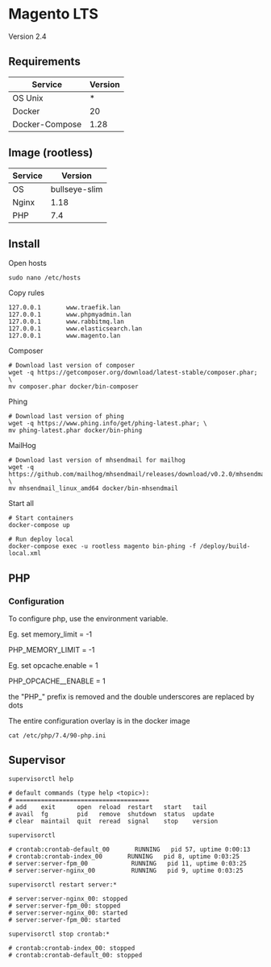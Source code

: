 # Magento LTS

Version 2.4

## Requirements

| Service           | Version |
| ----------------- | ------- |
| OS Unix           | *       |
| Docker            | 20      |
| Docker-Compose    | 1.28    |

## Image (rootless)

| Service | Version       |
|---------|---------------|
| OS      | bullseye-slim |
| Nginx   | 1.18          |
| PHP     | 7.4           |

## Install

Open hosts

```
sudo nano /etc/hosts
```

Copy rules

```
127.0.0.1       www.traefik.lan
127.0.0.1       www.phpmyadmin.lan
127.0.0.1       www.rabbitmq.lan
127.0.0.1       www.elasticsearch.lan
127.0.0.1       www.magento.lan
```

Composer

```shell
# Download last version of composer
wget -q https://getcomposer.org/download/latest-stable/composer.phar; \
mv composer.phar docker/bin-composer
```

Phing

```shell
# Download last version of phing
wget -q https://www.phing.info/get/phing-latest.phar; \
mv phing-latest.phar docker/bin-phing
```

MailHog

```shell
# Download last version of mhsendmail for mailhog
wget -q https://github.com/mailhog/mhsendmail/releases/download/v0.2.0/mhsendmail_linux_amd64; \
mv mhsendmail_linux_amd64 docker/bin-mhsendmail
```

Start all

```shell
# Start containers
docker-compose up
```

```shell
# Run deploy local
docker-compose exec -u rootless magento bin-phing -f /deploy/build-local.xml
```

## PHP

### Configuration

To configure php, use the environment variable.

Eg. set memory_limit = -1

PHP_MEMORY_LIMIT = -1

Eg. set opcache.enable = 1

PHP_OPCACHE__ENABLE = 1

the "PHP_" prefix is removed and the double underscores are replaced by dots

The entire configuration overlay is in the docker image

```shell
cat /etc/php/7.4/90-php.ini
```

## Supervisor

```shell
supervisorctl help

# default commands (type help <topic>):
# =====================================
# add    exit      open  reload  restart   start   tail   
# avail  fg        pid   remove  shutdown  status  update 
# clear  maintail  quit  reread  signal    stop    version
```

```shell
supervisorctl

# crontab:crontab-default_00       RUNNING   pid 57, uptime 0:00:13
# crontab:crontab-index_00       RUNNING   pid 8, uptime 0:03:25
# server:server-fpm_00            RUNNING   pid 11, uptime 0:03:25
# server:server-nginx_00          RUNNING   pid 9, uptime 0:03:25

```

```shell
supervisorctl restart server:*

# server:server-nginx_00: stopped
# server:server-fpm_00: stopped
# server:server-nginx_00: started
# server:server-fpm_00: started
```

```shell
supervisorctl stop crontab:*

# crontab:crontab-index_00: stopped
# crontab:crontab-default_00: stopped
```

